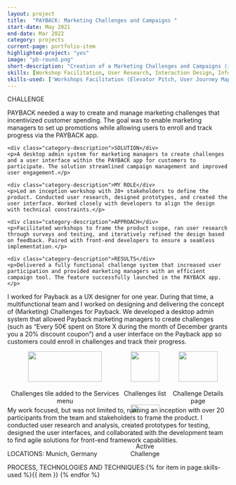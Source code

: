 ```yaml
---
layout: project
title:  "PAYBACK: Marketing Challenges and Campaigns "
start-date: May 2021
end-date: Mar 2022
category: projects
current-page: portfolio-item
highlighted-project: "yes"
image: "pb-round.png"
short-description: "Creation of a Marketing Challenges and Campaigns (internal, admin system and movile, client-facing section in the app)"
skills: [Workshop Facilitation, User Research, Interaction Design, Information Architecture, Front-end Development, Business Analysis]
skills-used: ['Workshops Facilitation (Elevator Pitch, User Journey Mapping, Persona creation, Feature Mapping)', 'User research (surveys, interviews, usability testing)', 'Information Architecture', 'Interaction Design', 'Front-end Development (pairing with front-end devs', 'Business Analysis']
---
```


<div class="project-summary"> 
    <div class="category-description">CHALLENGE</div>
    <p>PAYBACK needed a way to create and manage marketing challenges that incentivized customer spending. The goal was to enable marketing managers to set up promotions while allowing users to enroll and track progress via the PAYBACK app.</p>

    <div class="category-description">SOLUTION</div>
    <p>A desktop admin system for marketing managers to create challenges and a user interface within the PAYBACK app for customers to participate. The solution streamlined campaign management and improved user engagement.</p>
    
    <div class="category-description">MY ROLE</div>
    <p>Led an inception workshop with 20+ stakeholders to define the product. Conducted user research, designed prototypes, and created the user interface. Worked closely with developers to align the design with technical constraints.</p>
    
    <div class="category-description">APPROACH</div>
    <p>Facilitated workshops to frame the product scope, ran user research through surveys and testing, and iteratively refined the design based on feedback. Paired with front-end developers to ensure a seamless implementation.</p>

    <div class="category-description">RESULTS</div>
    <p>Delivered a fully functional challenge system that increased user participation and provided marketing managers with an efficient campaign tool. The feature successfully launched in the PAYBACK app.</p>
</div>

			
I worked for Payback as a UX designer for one year. During that time, a multifunctional team and I worked on designing and delivering the concept of (Marketing) Challenges for Payback. We developed a desktop admin system that allowed Payback marketing managers to create challenges (such as “Every 50€ spent on Store X during the month of December grants you a 20% discount coupon”) and a user interface on the Payback app so customers could enroll in challenges and track their progress.

<div style="text-align: center; display:-webkit-flex;">
	<span> 
	 	<img class="project-image" style="width: 80%;" src="{{ site.baseurl }}/assets/images/projects/payback/01.PNG" alt=""/>
	 	<figcaption>Challenges tile added to the Services menu</figcaption>
	</span>
	<span>
		<img class="project-image" style="width: 80%;" src="{{ site.baseurl }}/assets/images/projects/payback/02.PNG" alt=""/>
		<figcaption>Challenges list</figcaption>
		<br>
		<img class="project-image" style="width: 80%;" src="{{ site.baseurl }}/assets/images/projects/payback/03.PNG" alt=""/>
		<figcaption>Active Challenge</figcaption>
	</span>
	<span>
		<img class="project-image" style="width: 80%;" src="{{ site.baseurl }}/assets/images/projects/payback/04.PNG" alt=""/>
		<figcaption>Challenge Details page</figcaption>
	</span>
 </div>
<br>
My work focused, but was not limited to, running an inception with over 20 participants from the team and stakeholders to frame the product. I conducted user research and analysis, created prototypes for testing, designed the user interfaces, and collaborated with the development team to find agile solutions for front-end framework capabilities.

<span class="category-description">LOCATIONS:</span>
Munich, Germany

<span class="category-description">PROCESS, TECHNOLOGIES AND TECHNIQUES:</span>{% for item in page.skills-used %}<span class="skill-item">{{ item }}</span> {% endfor %} 